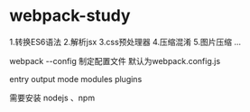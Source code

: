 # webpack-study

1.转换ES6语法
2.解析jsx
3.css预处理器
4.压缩混淆
5.图片压缩
...


webpack --config 制定配置文件 默认为webpack.config.js

entry
output
mode
modules
plugins

需要安装 nodejs 、npm